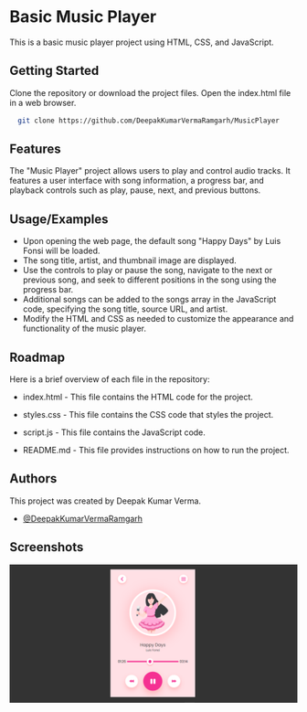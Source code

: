 
# Basic Music Player

This is a basic music player project using HTML, CSS, and JavaScript.




## Getting Started

Clone the repository or download the project files.
Open the index.html file in a web browser.

```bash
  git clone https://github.com/DeepakKumarVermaRamgarh/MusicPlayer
```
    
## Features

The "Music Player" project allows users to play and control audio tracks. It features a user interface with song information, a progress bar, and playback controls such as play, pause, next, and previous buttons.


## Usage/Examples

- Upon opening the web page, the default song "Happy Days" by Luis Fonsi will be loaded.
- The song title, artist, and thumbnail image are displayed.
- Use the controls to play or pause the song, navigate to the next or previous song, and seek to different positions in the song using the progress bar.
- Additional songs can be added to the songs array in the JavaScript code, specifying the song title, source URL, and artist.
- Modify the HTML and CSS as needed to customize the appearance and functionality of the music player.


## Roadmap

Here is a brief overview of each file in the repository:

- index.html - This file contains the HTML code for the project.

- styles.css - This file contains the CSS code that styles the project.

- script.js - This file contains the JavaScript code.

- README.md - This file provides instructions on how to run the project.
## Authors

This project was created by Deepak Kumar Verma.
- [@DeepakKumarVermaRamgarh](https://github.com/DeepakKumarVermaRamgarh/)


## Screenshots

![Home_Page](image.png)

